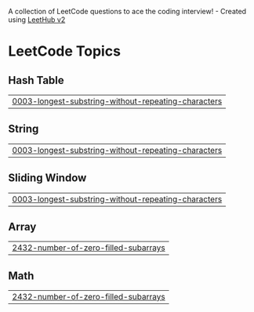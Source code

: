 A collection of LeetCode questions to ace the coding interview! - Created using [LeetHub v2](https://github.com/arunbhardwaj/LeetHub-2.0)
<!---LeetCode Topics Start-->
# LeetCode Topics
## Hash Table
|  |
| ------- |
| [0003-longest-substring-without-repeating-characters](https://github.com/revanth2805r/LeetCode-Daily/tree/master/0003-longest-substring-without-repeating-characters) |
## String
|  |
| ------- |
| [0003-longest-substring-without-repeating-characters](https://github.com/revanth2805r/LeetCode-Daily/tree/master/0003-longest-substring-without-repeating-characters) |
## Sliding Window
|  |
| ------- |
| [0003-longest-substring-without-repeating-characters](https://github.com/revanth2805r/LeetCode-Daily/tree/master/0003-longest-substring-without-repeating-characters) |
## Array
|  |
| ------- |
| [2432-number-of-zero-filled-subarrays](https://github.com/revanth2805r/LeetCode-Daily/tree/master/2432-number-of-zero-filled-subarrays) |
## Math
|  |
| ------- |
| [2432-number-of-zero-filled-subarrays](https://github.com/revanth2805r/LeetCode-Daily/tree/master/2432-number-of-zero-filled-subarrays) |
<!---LeetCode Topics End-->